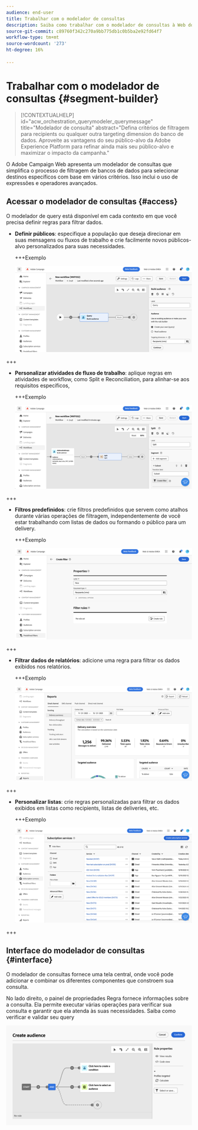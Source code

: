 ```yaml
---
audience: end-user
title: Trabalhar com o modelador de consultas
description: Saiba como trabalhar com o modelador de consultas à Web do Adobe Campaign.
source-git-commit: c89760f342c270a9bb775db1c0b5ba2e92fd64f7
workflow-type: tm+mt
source-wordcount: '273'
ht-degree: 16%

---
```


# Trabalhar com o modelador de consultas {#segment-builder}


>[!CONTEXTUALHELP]
>id="acw_orchestration_querymodeler_querymessage"
>title="Modelador de consulta"
>abstract="Defina critérios de filtragem para recipients ou qualquer outra targeting dimension do banco de dados. Aproveite as vantagens do seu público-alvo da Adobe Experience Platform para refinar ainda mais seu público-alvo e maximizar o impacto da campanha."

O Adobe Campaign Web apresenta um modelador de consultas que simplifica o processo de filtragem de bancos de dados para selecionar destinos específicos com base em vários critérios. Isso inclui o uso de expressões e operadores avançados.

## Acessar o modelador de consultas {#access}

O modelador de query está disponível em cada contexto em que você precisa definir regras para filtrar dados.

* **Definir públicos**: especifique a população que deseja direcionar em suas mensagens ou fluxos de trabalho e crie facilmente novos públicos-alvo personalizados para suas necessidades.

  +++Exemplo

  ![](assets/access-audience.png)

+++

* **Personalizar atividades de fluxo de trabalho**: aplique regras em atividades de workflow, como Split e Reconciliation, para alinhar-se aos requisitos específicos,

  +++Exemplo

  ![](assets/access-workflow.png)

+++

<!--* **Dynamize content**: make your content dynamic by creating conditions that define which content should be displayed to different recipients, ensuring personalized and relevant messaging.

    +++Example

    ![](assets/access-audience.png)

    +++
-->

* **Filtros predefinidos**: crie filtros predefinidos que servem como atalhos durante várias operações de filtragem, independentemente de você estar trabalhando com listas de dados ou formando o público para um delivery.

  +++Exemplo

  ![](assets/access-predefined-filter.png)

+++

* **Filtrar dados de relatórios**: adicione uma regra para filtrar os dados exibidos nos relatórios.

  +++Exemplo

  ![](assets/access-reports.png)

+++

* **Personalizar listas**: crie regras personalizadas para filtrar os dados exibidos em listas como recipients, listas de deliveries, etc.

  +++Exemplo

  ![](assets/access-lists.png)

+++

## Interface do modelador de consultas {#interface}

O modelador de consultas fornece uma tela central, onde você pode adicionar e combinar os diferentes componentes que constroem sua consulta.

No lado direito, o painel de propriedades Regra fornece informações sobre a consulta. Ela permite executar várias operações para verificar sua consulta e garantir que ela atenda às suas necessidades. Saiba como verificar e validar seu query

![](assets/query-interface.png)
